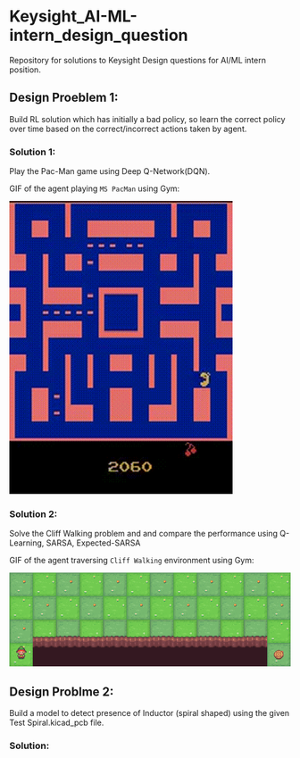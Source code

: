 # Keysight_AI-ML-intern_design_question
Repository for solutions to Keysight Design questions for AI/ML intern position.

## Design Proeblem 1: 
Build RL solution which has initially a bad policy, so learn the correct policy over time based on the correct/incorrect actions taken by agent.

### Solution 1:
Play the Pac-Man game using Deep Q-Network(DQN).

GIF of the agent playing `MS PacMan` using Gym:

![Agent Playing](assets/pacman.gif)

### Solution 2:
Solve the Cliff Walking problem and and compare the performance using Q-Learning, SARSA, Expected-SARSA

GIF of the agent traversing `Cliff Walking` environment using Gym:

![Agent Playing](assets/cliffwalking.gif)

## Design Problme 2:
Build a model to detect presence of Inductor (spiral shaped) using the given Test Spiral.kicad_pcb file.

### Solution:
